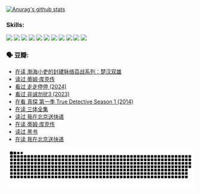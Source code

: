 
[![Anurag's github stats](https://github-readme-stats.vercel.app/api?username=w940853815)](https://github.com/anuraghazra/github-readme-stats)

### Skills:

<code><img height="32" src="https://cdn.jsdelivr.net/npm/simple-icons@v5/icons/python.svg"></code>
<code><img height="32" src="https://cdn.jsdelivr.net/npm/simple-icons@v5/icons/javascript.svg"></code>
<code><img height="32" src="https://cdn.jsdelivr.net/npm/simple-icons@v5/icons/django.svg"></code>
<code><img height="32" src="https://cdn.jsdelivr.net/npm/simple-icons@v5/icons/flask.svg"></code>
<code><img height="32" src="https://cdn.jsdelivr.net/npm/simple-icons@v5/icons/vuetify.svg"></code>
<code><img height="32" src="https://cdn.jsdelivr.net/npm/simple-icons@v5/icons/git.svg"></code>
<code><img height="32" src="https://cdn.jsdelivr.net/npm/simple-icons@v5/icons/docker.svg"></code>
<code><img height="32" src="https://cdn.jsdelivr.net/npm/simple-icons@v5/icons/postgresql.svg"></code>
<code><img height="32" src="https://cdn.jsdelivr.net/npm/simple-icons@v5/icons/elasticsearch.svg"></code>
<code><img height="32" src="https://cdn.jsdelivr.net/npm/simple-icons@v5/icons/macos.svg"></code>
<code><img height="32" src="https://cdn.jsdelivr.net/npm/simple-icons@v5/icons/linux.svg"></code>

### 🗣 豆瓣:

<!-- DOUBAN-ACTIVITIES:START -->
- [在读 渤海小吏的封建脉络百战系列：楚汉双雄](https://www.douban.com/people/136069238/status/4700950146/?_i=24948336)
- [读过 蒂姆·库克传](https://www.douban.com/people/136069238/status/4700949869/?_i=24948336)
- [看过 走走停停‎ (2024)](https://www.douban.com/people/136069238/status/4684430230/?_i=24948336)
- [看过 非诚勿扰3‎ (2023)](https://www.douban.com/people/136069238/status/4676324100/?_i=24948336)
- [在看 真探 第一季 True Detective Season 1‎ (2014)](https://www.douban.com/people/136069238/status/4673382852/?_i=24948336)
- [在读 三体全集](https://www.douban.com/people/136069238/status/4672842521/?_i=24948336)
- [读过 我在北京送快递](https://www.douban.com/people/136069238/status/4672842036/?_i=24948336)
- [在读 蒂姆·库克传](https://www.douban.com/people/136069238/status/4663517053/?_i=24948336)
- [读过 黑书](https://www.douban.com/people/136069238/status/4663516022/?_i=24948336)
- [在读 我在北京送快递](https://www.douban.com/people/136069238/status/4658098365/?_i=24948336)
<!-- DOUBAN-ACTIVITIES:END -->


![Snake animation](https://raw.githubusercontent.com/w940853815/w940853815/output/github-contribution-grid-snake.svg)

<!--
**w940853815/w940853815** is a ✨ _special_ ✨ repository because its `README.md` (this file) appears on your GitHub profile.

Here are some ideas to get you started:

- 🔭 I’m currently working on ...
- 🌱 I’m currently learning ...
- 👯 I’m looking to collaborate on ...
- 🤔 I’m looking for help with ...
- 💬 Ask me about ...
- 📫 How to reach me: ...
- 😄 Pronouns: ...
- ⚡ Fun fact: ...
-->

